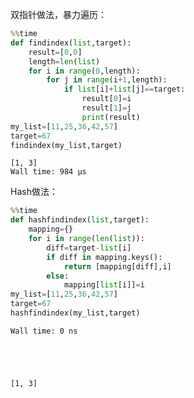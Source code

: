 双指针做法，暴力遍历：


```python
%%time
def findindex(list,target):
    result=[0,0]
    length=len(list)
    for i in range(0,length):
        for j in range(i+1,length):
            if list[i]+list[j]==target:
                result[0]=i
                result[1]=j
                print(result)
my_list=[11,25,36,42,57]
target=67
findindex(my_list,target)
```

    [1, 3]
    Wall time: 984 µs
    

Hash做法：


```python
%%time
def hashfindindex(list,target):
    mapping={}
    for i in range(len(list)):
        diff=target-list[i]
        if diff in mapping.keys():
            return [mapping[diff],i]
        else:
            mapping[list[i]]=i
my_list=[11,25,36,42,57]
target=67
hashfindindex(my_list,target)
```

    Wall time: 0 ns
    




    [1, 3]




```python

```
